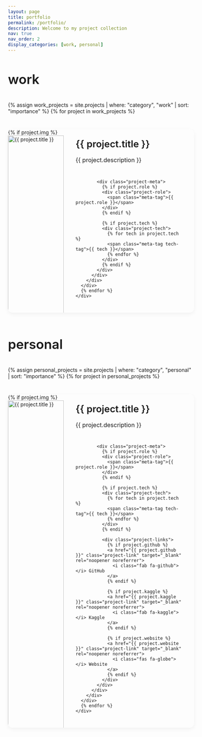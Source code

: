 ```yaml
---
layout: page
title: portfolio
permalink: /portfolio/
description: Welcome to my project collection
nav: true
nav_order: 2
display_categories: [work, personal]
---
```


<div class="projects-wrapper">
  <!-- Work Projects Section -->
  <section id="work" class="project-section">
    <h2 class="section-title">work</h2>
    <div class="project-list">
      {% assign work_projects = site.projects | where: "category", "work" | sort: "importance" %}
      {% for project in work_projects %}
      <div class="project-card">
        <div class="project-content">
          <div class="project-image">
            {% if project.img %}
            <img src="{{ project.img | relative_url }}" alt="{{ project.title }}" />
            {% else %}
            <div class="no-image"></div>
            {% endif %}
          </div>
          <div class="project-details">
            <h3 class="project-title">{{ project.title }}</h3>
            <div class="project-description">{{ project.description }}</div>
            
            <div class="project-meta">
              {% if project.role %}
              <div class="project-role">
                <span class="meta-tag">{{ project.role }}</span>
              </div>
              {% endif %}
              
              {% if project.tech %}
              <div class="project-tech">
                {% for tech in project.tech %}
                <span class="meta-tag tech-tag">{{ tech }}</span>
                {% endfor %}
              </div>
              {% endif %}
            </div>
          </div>
        </div>
      </div>
      {% endfor %}
    </div>
  </section>

  <!-- Personal Projects Section -->
  <section id="personal" class="project-section">
    <h2 class="section-title">personal</h2>
    <div class="project-list">
      {% assign personal_projects = site.projects | where: "category", "personal" | sort: "importance" %}
      {% for project in personal_projects %}
      <div class="project-card">
        <div class="project-content">
          <div class="project-image">
            {% if project.img %}
            <img src="{{ project.img | relative_url }}" alt="{{ project.title }}" />
            {% else %}
            <div class="no-image"></div>
            {% endif %}
          </div>
          <div class="project-details">
            <h3 class="project-title">{{ project.title }}</h3>
            <div class="project-description">{{ project.description }}</div>
            
            <div class="project-meta">
              {% if project.role %}
              <div class="project-role">
                <span class="meta-tag">{{ project.role }}</span>
              </div>
              {% endif %}
              
              {% if project.tech %}
              <div class="project-tech">
                {% for tech in project.tech %}
                <span class="meta-tag tech-tag">{{ tech }}</span>
                {% endfor %}
              </div>
              {% endif %}
              
              <div class="project-links">
                {% if project.github %}
                <a href="{{ project.github }}" class="project-link" target="_blank" rel="noopener noreferrer">
                  <i class="fab fa-github"></i> GitHub
                </a>
                {% endif %}
                
                {% if project.kaggle %}
                <a href="{{ project.kaggle }}" class="project-link" target="_blank" rel="noopener noreferrer">
                  <i class="fab fa-kaggle"></i> Kaggle
                </a>
                {% endif %}
                
                {% if project.website %}
                <a href="{{ project.website }}" class="project-link" target="_blank" rel="noopener noreferrer">
                  <i class="fas fa-globe"></i> Website
                </a>
                {% endif %}
              </div>
            </div>
          </div>
        </div>
      </div>
      {% endfor %}
    </div>
  </section>
</div>

<style>
/* Base styling for projects page */
.projects-wrapper {
  font-family: var(--global-font-family);
  color: var(--global-text-color);
  max-width: 100%;
  margin: 0 auto;
}

/* Section styling */
.project-section {
  margin-bottom: 4rem;
}

.section-title {
  font-family: var(--global-serif-font-family), Georgia, serif;
  font-size: 2.2rem;
  font-weight: 600;
  color: var(--global-theme-color);
  margin-bottom: 2rem;
  padding-bottom: 0.5rem;
  border-bottom: 1px solid var(--global-divider-color);
}

/* Project card styling */
.project-list {
  display: flex;
  flex-direction: column;
  gap: 2.5rem;
}

.project-card {
  background-color: var(--global-bg-color);
  border-radius: 12px;
  overflow: hidden;
  box-shadow: 0 4px 12px rgba(0, 0, 0, 0.05);
  transition: transform 0.3s ease, box-shadow 0.3s ease;
}

.project-card:hover {
  transform: translateY(-5px);
  box-shadow: 0 10px 20px rgba(0, 0, 0, 0.08);
}

.project-content {
  display: flex;
  flex-direction: row;
}

/* Project image */
.project-image {
  flex: 0 0 30%;
  max-width: 280px;
  overflow: hidden;
}

.project-image img {
  width: 100%;
  height: 100%;
  object-fit: cover;
  display: block;
}

.no-image {
  background-color: var(--global-code-bg-color);
  height: 100%;
  min-height: 220px;
}

/* Project details */
.project-details {
  flex: 1;
  padding: 1.5rem 2rem;
  display: flex;
  flex-direction: column;
}

.project-title {
  font-family: var(--global-serif-font-family), Georgia, serif;
  font-size: 1.6rem;
  font-weight: 600;
  margin: 0 0 1rem 0;
  color: var(--global-text-color);
}

.project-description {
  font-size: 1rem;
  line-height: 1.6;
  margin-bottom: 1.5rem;
  color: var(--global-text-color-light);
}

/* Project metadata (role, technologies, links) */
.project-meta {
  margin-top: auto;
  display: flex;
  flex-direction: column;
  gap: 1rem;
}

.project-role, .project-tech {
  display: flex;
  flex-wrap: wrap;
  gap: 0.5rem;
}

.meta-tag {
  display: inline-block;
  padding: 0.35rem 0.8rem;
  border-radius: 30px;
  font-size: 0.85rem;
  font-weight: 500;
  background-color: var(--global-theme-color);
  color: white;
  box-shadow: 0 2px 5px rgba(0, 0, 0, 0.1);
}

.tech-tag {
  background-color: rgba(var(--global-theme-color-rgb), 0.15);
  color: var(--global-theme-color);
  border: 1px solid var(--global-theme-color);
}

/* Project links */
.project-links {
  display: flex;
  gap: 1rem;
  margin-top: 0.5rem;
}

.project-link {
  display: inline-flex;
  align-items: center;
  gap: 0.4rem;
  color: var(--global-text-color);
  text-decoration: none;
  font-weight: 500;
  font-size: 0.9rem;
  transition: color 0.2s ease;
}

.project-link:hover {
  color: var(--global-theme-color);
}

.project-link i {
  font-size: 1.1rem;
}

/* Media queries for responsiveness */
@media (max-width: 900px) {
  .project-content {
    flex-direction: column;
  }
  
  .project-image {
    flex: none;
    max-width: 100%;
    height: 200px;
  }
  
  .project-details {
    padding: 1.5rem;
  }
}
</style>